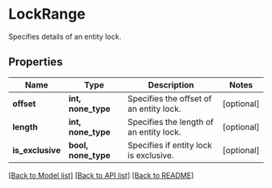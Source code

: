 # LockRange

Specifies details of an entity lock.

## Properties
Name | Type | Description | Notes
------------ | ------------- | ------------- | -------------
**offset** | **int, none_type** | Specifies the offset of an entity lock. | [optional] 
**length** | **int, none_type** | Specifies the length of an entity lock. | [optional] 
**is_exclusive** | **bool, none_type** | Specifies if entity lock is exclusive. | [optional] 

[[Back to Model list]](../README.md#documentation-for-models) [[Back to API list]](../README.md#documentation-for-api-endpoints) [[Back to README]](../README.md)


